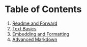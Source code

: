 # Table of Contents

1. [Readme and Forward](../master/README.md)
2. [Text Basics](../master/Text%20Basics.md)
3. [Embedding and Formatting](../master/Embedding%20and%20Formatting.md)
4. [Advanced Markdown](../master/Advanced%20Markdown.md)
